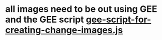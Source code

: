 # all images need to be out using GEE and the GEE script [gee-script-for-creating-change-images.js](../gee-script-for-creating-change-images.js)
